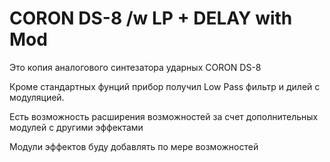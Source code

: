 # CORON DS-8 /w LP + DELAY with Mod

Это копия аналогового синтезатора ударных CORON DS-8

Кроме стандартных фунций прибор получил Low Pass фильтр и дилей с модуляцией.

Есть возможность расширения возможностей за счет дополнительных модулей с другими эффектами

Модули эффектов буду добавлять по мере возможностей
 

